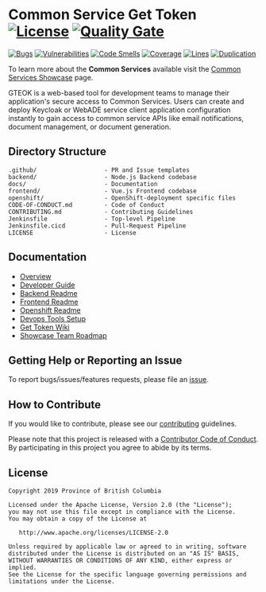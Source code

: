 # Common Service Get Token [![License](https://img.shields.io/badge/License-Apache%202.0-blue.svg)](LICENSE) [![Quality Gate](https://sonarqube-k8vopl-tools.pathfinder.gov.bc.ca/api/badges/gate?key=nr-get-token)](https://sonarqube-k8vopl-tools.pathfinder.gov.bc.ca/dashboard?id=nr-get-token)

[![Bugs](https://sonarqube-k8vopl-tools.pathfinder.gov.bc.ca/api/badges/measure?key=nr-get-token&metric=bugs)](https://sonarqube-k8vopl-tools.pathfinder.gov.bc.ca/dashboard?id=nr-get-token)
[![Vulnerabilities](https://sonarqube-k8vopl-tools.pathfinder.gov.bc.ca/api/badges/measure?key=nr-get-token&metric=vulnerabilities)](https://sonarqube-k8vopl-tools.pathfinder.gov.bc.ca/dashboard?id=nr-get-token)
[![Code Smells](https://sonarqube-k8vopl-tools.pathfinder.gov.bc.ca/api/badges/measure?key=nr-get-token&metric=code_smells)](https://sonarqube-k8vopl-tools.pathfinder.gov.bc.ca/dashboard?id=nr-get-token)
[![Coverage](https://sonarqube-k8vopl-tools.pathfinder.gov.bc.ca/api/badges/measure?key=nr-get-token&metric=coverage)](https://sonarqube-k8vopl-tools.pathfinder.gov.bc.ca/dashboard?id=nr-get-token)
[![Lines](https://sonarqube-k8vopl-tools.pathfinder.gov.bc.ca/api/badges/measure?key=nr-get-token&metric=lines)](https://sonarqube-k8vopl-tools.pathfinder.gov.bc.ca/dashboard?id=nr-get-token)
[![Duplication](https://sonarqube-k8vopl-tools.pathfinder.gov.bc.ca/api/badges/measure?key=nr-get-token&metric=duplicated_lines_density)](https://sonarqube-k8vopl-tools.pathfinder.gov.bc.ca/dashboard?id=nr-get-token)

To learn more about the **Common Services** available visit the [Common Services Showcase](https://bcgov.github.io/common-service-showcase/) page.

GTEOK is a web-based tool for development teams to manage their application's secure access to Common Services. Users can create and deploy Keycloak or WebADE service client application configuration instantly to gain access to common service APIs like email notifications, document management, or document generation.

## Directory Structure

    .github/                   - PR and Issue templates
    backend/                   - Node.js Backend codebase
    docs/                      - Documentation
    frontend/                  - Vue.js Frontend codebase
    openshift/                 - OpenShift-deployment specific files
    CODE-OF-CONDUCT.md         - Code of Conduct
    CONTRIBUTING.md            - Contributing Guidelines
    Jenkinsfile                - Top-level Pipeline
    Jenkinsfile.cicd           - Pull-Request Pipeline
    LICENSE                    - License

## Documentation

* [Overview](docs/overview.md)
* [Developer Guide](docs/developer-guide.md)
* [Backend Readme](backend/README.md)
* [Frontend Readme](frontend/README.md)
* [Openshift Readme](openshift/README.md)
* [Devops Tools Setup](https://github.com/bcgov/nr-showcase-devops-tools)
* [Get Token Wiki](https://github.com/bcgov/nr-get-token/wiki)
* [Showcase Team Roadmap](https://github.com/bcgov/nr-get-token/wiki/Product-Roadmap)

## Getting Help or Reporting an Issue

To report bugs/issues/features requests, please file an [issue](https://github.com/bcgov/nr-get-token/issues).

## How to Contribute

If you would like to contribute, please see our [contributing](CONTRIBUTING.md) guidelines.

Please note that this project is released with a [Contributor Code of Conduct](CODE-OF-CONDUCT.md). By participating in this project you agree to abide by its terms.

## License

    Copyright 2019 Province of British Columbia

    Licensed under the Apache License, Version 2.0 (the "License");
    you may not use this file except in compliance with the License.
    You may obtain a copy of the License at

       http://www.apache.org/licenses/LICENSE-2.0

    Unless required by applicable law or agreed to in writing, software
    distributed under the License is distributed on an "AS IS" BASIS,
    WITHOUT WARRANTIES OR CONDITIONS OF ANY KIND, either express or implied.
    See the License for the specific language governing permissions and
    limitations under the License.
